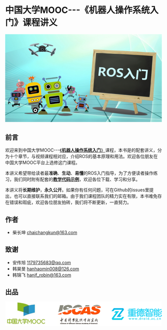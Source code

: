 # 中国大学MOOC---《机器人操作系统入门》课程讲义

![封面](/pics/课程封面.jpg)

## 前言

欢迎来到中国大学MOOC---[《**机器人操作系统入门**》](https://www.icourse163.org/)课程，本书是的配套讲义，分为十个章节，与视频课程相对应，介绍ROS的基本原理和用法。欢迎各位朋友在中国大学MOOC平台上选修这门课程。

本讲义希望带给读者最**准确**、**生动**、**易懂**的ROS入门指导，为了方便读者操作练习，我们同时附有配套的[**教学代码示例**](https://github.com/DroidAITech/ROS-Academy-for-Beginners)，欢迎各位下载、学习和分享。

本讲义将**长期维护**，**永久公开**。如果你有任何问题，可在Github的issues里提出，也可以直接联系我们的邮箱。由于我们课程团队的精力实在有限，本书难免存在错误和瑕疵，欢迎各位朋友拍砖，我们将不断更新，一直努力。

## 作者

* 柴长坤  [chaichangkun@163.com](chaichangkun@163.com)

## 致谢
* 安传旭 [1179735683@qq.com](1179735683@qq.com)
* 韩昊旻 [hanhaomin008@126.com](hanhaomin008@126.com)
* 韩锦飞 [hanjf_robin@163.com](hanjf_robin@163.com)

## 出品 
![封面](/pics/joint_logo.png)


